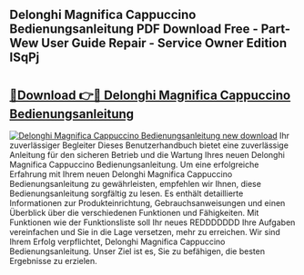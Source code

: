 ## Delonghi Magnifica Cappuccino Bedienungsanleitung PDF Download Free - Part-Wew User Guide Repair - Service Owner Edition ISqPj

# <h2><a href="http://df63qd.blite.top/?on=Delonghi+Magnifica+Cappuccino+Bedienungsanleitung">🔗Download 👉🔴 Delonghi Magnifica Cappuccino Bedienungsanleitung</a></h2>

[![Delonghi Magnifica Cappuccino Bedienungsanleitung new download](https://i.imgur.com/lujVjoI.png)](http://df63qd.blite.top/?on=Delonghi+Magnifica+Cappuccino+Bedienungsanleitung)
Ihr zuverlässiger Begleiter Dieses Benutzerhandbuch bietet eine zuverlässige Anleitung für den sicheren Betrieb und die Wartung Ihres neuen Delonghi Magnifica Cappuccino Bedienungsanleitung. Um eine erfolgreiche Erfahrung mit Ihrem neuen Delonghi Magnifica Cappuccino Bedienungsanleitung zu gewährleisten, empfehlen wir Ihnen, diese Bedienungsanleitung sorgfältig zu lesen. Es enthält detaillierte Informationen zur Produkteinrichtung, Gebrauchsanweisungen und einen Überblick über die verschiedenen Funktionen und Fähigkeiten. Mit Funktionen wie der Funktionsliste soll Ihr neues REDDDDDDD Ihre Aufgaben vereinfachen und Sie in die Lage versetzen, mehr zu erreichen. Wir sind Ihrem Erfolg verpflichtet, Delonghi Magnifica Cappuccino Bedienungsanleitung. Unser Ziel ist es, Sie zu befähigen, die besten Ergebnisse zu erzielen.

